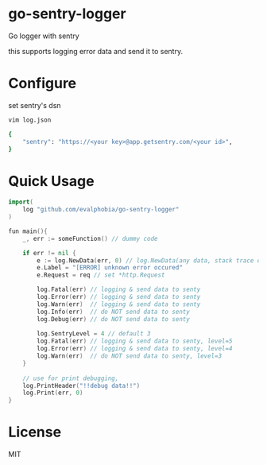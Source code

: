 # go-sentry-logger
Go logger with sentry

this supports logging error data and send it to sentry.

# Configure

set sentry's dsn

```sh
vim log.json

{
    "sentry": "https://<your key>@app.getsentry.com/<your id>",
}

```

# Quick Usage

```go
import(
    log "github.com/evalphobia/go-sentry-logger"
)

fun main(){
    _, err := someFunction() // dummy code

    if err != nil {
        e := log.NewData(err, 0) // log.NewData(any data, stack trace depth)
        e.Label = "[ERROR] unknown error occured"
        e.Request = req // set *http.Request

        log.Fatal(err) // logging & send data to senty
        log.Error(err) // logging & send data to senty
        log.Warn(err)  // logging & send data to senty
        log.Info(err)  // do NOT send data to senty
        log.Debug(err) // do NOT send data to senty
        
        log.SentryLevel = 4 // default 3
        log.Fatal(err) // logging & send data to senty, level=5
        log.Error(err) // logging & send data to senty, level=4
        log.Warn(err)  // do NOT send data to senty, level=3
    }
    
    // use for print debugging, 
    log.PrintHeader("!!debug data!!")
    log.Print(err, 0)
}
```

# License

MIT

